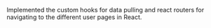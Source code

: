 Implemented the custom hooks for data pulling and react routers for navigating to the different user pages in React.

